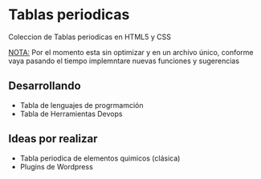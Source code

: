 # Tablas periodicas #
Coleccion de Tablas periodicas en HTML5 y CSS

<u>NOTA:</u> Por el momento esta sin optimizar y en un archivo único, conforme vaya pasando el tiempo implemntare nuevas funciones y sugerencias

## Desarrollando ##
 - Tabla de lenguajes de progrmamción 
 - Tabla de Herramientas Devops

## Ideas por realizar ##
- Tabla periodica de elementos quimicos (clásica)
- Plugins de Wordpress 
